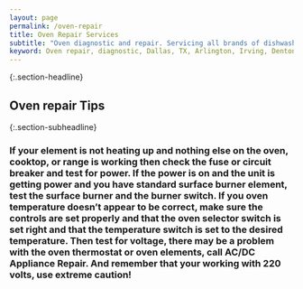 ```yaml
---
layout: page
permalink: /oven-repair
title: Oven Repair Services
subtitle: "Oven diagnostic and repair. Servicing all brands of dishwashers. We work in Dallas, TX and surrounding areas."
keyword: Oven repair, diagnostic, Dallas, TX, Arlington, Irving, Denton, Lewisville, Plano, Carrollton, Frisco, Keller, Grapevine, Bedford, Euless, Southlake, Lake Dallas, Roanoke, Argyle, Hebron, Richardson, Corinth, Lantana, Copper Canyon, Highland Village, Double Oak, Watauga, Melody Hills, Richland Hills, North Richland Hills, Haltom City, Blue Mound
---
```


{:.section-headline}
## Oven repair Tips

{:.section-subheadline}
### If your element is not heating up and nothing else on the oven, cooktop, or range is working then check the fuse or circuit breaker and test for power. If the power is on and the unit is getting power and you have standard surface burner element, test the surface burner and the burner switch. If you oven temperature doesn’t appear to be correct, make sure the controls are set properly and that the oven selector switch is set right and that the temperature switch is set to the desired temperature. Then test for voltage, there may be a problem with the oven thermostat or oven elements, call AC/DC Appliance Repair. And remember that your working with 220 volts, use extreme caution!